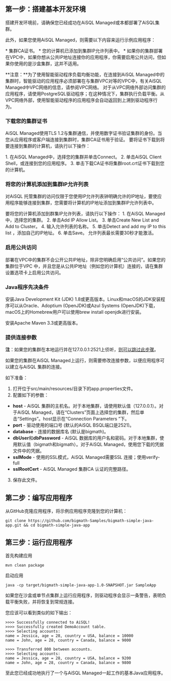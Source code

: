 ## 第一步：搭建基本开发环境

搭建开发环境前，请确保您已经成功在AiSQL Managed或本都部署了AiSQL集群。

此外，如果您使用AiSQL Managed，则需要以下内容来运行示例应用程序：

* 集群CA证书。
* 您的计算机已添加到集群IP允许列表中。
* 如果你的集群部署在VPC中，如果你想从公共IP地址连接你的应用程序，你需要启用公共访问，但如果你使用的是沙盒集群，这并不适用。 

**注意：**为了使用智能驱动程序负载均衡功能，在连接到AiSQL Managed中的集群时，智能驱动的应用程序必须部署在与集群VPC对等的VPC中，有关AiSQL Managed中VPC网络的信息，请参阅VPC网络。
对于从VPC网络外部访问集群的应用程序，请使用PostgreSQL驱动程序；在这种情况下，集群执行负载平衡。从VPC网络外部，使用智能驱动程序的应用程序会自动返回到上溯到驱动程序行为。



### 下载您的集群证书

AiSQL Managed使用TLS 1.2与集群通信，并使用数字证书验证集群的身份。当您从应用程序或客户端连接到集群时，集群CA证书用于验证。
要将证书下载到将要连接到集群的计算机，请执行以下操作：

1. 在AiSQL Managed中，选择您的集群并单击Connect。
2. 单击AiSQL Client Shell，或连接到您的应用程序。
3. 单击下载CA证书将集群root.crt证书下载到您的计算机。



### 将您的计算机添加到集群IP允许列表

对AiSQL 托管集群的访问仅限于您使用IP允许列表钟明确允许的IP地址，要使应用程序能够连接到集群，您需要将计算机的IP地址添加到集群IP允许列表中。

要将您的计算机添加到群集IP允许列表，请执行以下操作：
1. 在AiSQL Managed中，选择您的集群。
2. 单击Add IP Allow List。
3. 单击Create New List and Add to Cluster。
4. 输入允许列表的名称。
5. 单击Detect and add my IP to this list ，添加自己的IP地址。
6. 单击Save。
允许列表最长需要30秒才能激活。



### 启用公共访问

部署在VPC中的集群不会公开公共IP地址，除非您明确启用“公共访问”。如果您的集群位于VPC 中，并且您是从公共IP地址（例如您的计算机）连接的，请在集群设置选项卡上启用公共访问。



### Java程序先决条件

安装Java Development Kit (JDK) 1.8或更高版本。Linux和macOS的JDK安装程序可以从Oracle、Adoptium (OpenJDK)或Azul Systems (OpenJDK)下载，macOS上的Homebrew用户可以使用brew install openjdk进行安装。

安装Apache Maven 3.3或更高版本。 



### 提供连接参数

**注**：如果您的集群在本地运行并在127.0.0.1:2521上侦听，<u>则可以跳过此步骤</u>。

如果您的集群在AiSQL Managed上运行，则需要修改连接参数，以便应用程序可以建立与AiSQL 集群的连接。

如下准备：

1. 打开位于src/main/resources/目录下的app.properties文件。
2. 配置如下的参数：
* **host** - AiSQL 集群的主机名。对于本地集群，请使用默认值（127.0.0.1）。对于AiSQL Managed，请在“Clusters”页面上选择您的集群，然后单击“Settings”。host显示在“Connection Parameters ”下。
* **port** - 驱动使用的端口号 (默认的AiSQL BSQL端口是2521)。
* **database** - 连接的数据库名 (默认是bigmath)。
* **dbUser**和**dbPassword** - AiSQL 数据库的用户名和密码。对于本地集群，使用默认值（bigmath和bigmath）。对于AiSQL Managed，使用您下载的凭据文件中的凭据。
* **sslMode** - 使用的SSL模式，AiSQL Managed需要SSL 连接；使用verify-full
* **sslRootCert** - AiSQL Managed 集群CA 认证的完整路径。
3. 保存此文件。




## 第二步：编写应用程序

从GitHub克隆应用程序，将示例应用程序克隆到您的计算机：

```
git clone https://github.com/bigmath-Samples/bigmath-simple-java-app.git && cd bigmath-simple-java-app
```



## 第三步：运行应用程序

首先构建应用

```
mvn clean package
```

启动应用

```
java -cp target/bigmath-simple-java-app-1.0-SNAPSHOT.jar SampleApp
```

如果您在沙盒或单节点集群上运行应用程序，则驱动程序会显示一条警告，表明负载平衡失败，并将恢复到常规连接。

您应该可以看到类似的如下输出：

```
>>>> Successfully connected to AiSQL!
>>>> Successfully created DemoAccount table.
>>>> Selecting accounts:
name = Jessica, age = 28, country = USA, balance = 10000
name = John, age = 28, country = Canada, balance = 9000
 
>>>> Transferred 800 between accounts.
>>>> Selecting accounts:
name = Jessica, age = 28, country = USA, balance = 9200
name = John, age = 28, country = Canada, balance = 9800
```

至此您已经成功地执行了一个与AiSQL Managed一起工作的基本Java应用程序。